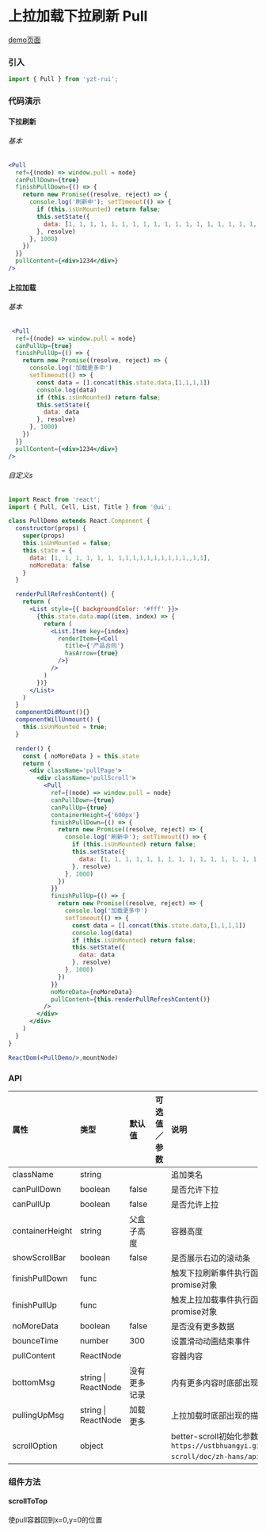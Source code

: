 # 上拉加载下拉刷新 Pull

[demo页面](https://yyb323.com/yui.mobile/pull)

### 引入

```js
import { Pull } from 'yzt-rui';
```

### 代码演示

#### 下拉刷新

###### 基本
```jsx
<Pull
  ref={(node) => window.pull = node}
  canPullDown={true}
  finishPullDown={() => {
    return new Promise((resolve, reject) => {
      console.log('刷新中'); setTimeout(() => {
        if (this.isUnMounted) return false;
        this.setState({
          data: [1, 1, 1, 1, 1, 1, 1, 1, 1, 1, 1, 1, 1, 1, 1, 1, 1, 1, 1, 1, 1, 1, 1, 1, 1, 1, 1, 1, 1, 1, 1, 1, 1, 1, 1, 1, 1, 1, 1, 1, 1]
        }, resolve)
      }, 1000)
    })
  }}
  pullContent={<div>1234</div>}
/>
```

#### 上拉加载

###### 基本
```jsx
 <Pull
  ref={(node) => window.pull = node}
  canPullUp={true}
  finishPullUp={() => {
    return new Promise((resolve, reject) => {
      console.log('加载更多中')
      setTimeout(() => {
        const data = [].concat(this.state.data,[1,1,1,1])
        console.log(data)
        if (this.isUnMounted) return false;
        this.setState({
          data: data
        }, resolve)
      }, 1000)
    })
  }}
  pullContent={<div>1234</div>}
/>
```

###### 自定义s
```jsx
import React from 'react';
import { Pull, Cell, List, Title } from '@ui';

class PullDemo extends React.Component {
  constructor(props) {
    super(props)
    this.isUnMounted = false;
    this.state = {
      data: [1, 1, 1, 1, 1, 1, 1,1,1,1,1,1,1,1,1,1,,1,1],
      noMoreData: false
    }
  }

  renderPullRefreshContent() {
    return (
      <List style={{ backgroundColor: '#fff' }}>
        {this.state.data.map((item, index) => {
          return (
            <List.Item key={index}
              renderItem={<Cell
                title={'产品合同'}
                hasArrow={true}
              />}
            />
          )
        })}
      </List>
    )
  }
  componentDidMount(){}
  componentWillUnmount() {
    this.isUnMounted = true;
  }

  render() {
    const { noMoreData } = this.state
    return (
      <div className='pullPage'>
        <div className='pullScroll'>
          <Pull
            ref={(node) => window.pull = node}
            canPullDown={true}
            canPullUp={true}
            containerHeight={'600px'}
            finishPullDown={() => {
              return new Promise((resolve, reject) => {
                console.log('刷新中'); setTimeout(() => {
                  if (this.isUnMounted) return false;
                  this.setState({
                    data: [1, 1, 1, 1, 1, 1, 1, 1, 1, 1, 1, 1, 1, 1, 1, 1, 1, 1, 1, 1, 1, 1, 1, 1, 1, 1, 1, 1, 1, 1, 1, 1, 1, 1, 1, 1, 1, 1, 1, 1, 1]
                  }, resolve)
                }, 1000)
              })
            }}
            finishPullUp={() => {
              return new Promise((resolve, reject) => {
                console.log('加载更多中')
                setTimeout(() => {
                  const data = [].concat(this.state.data,[1,1,1,1])
                  console.log(data)
                  if (this.isUnMounted) return false;
                  this.setState({
                    data: data
                  }, resolve)
                }, 1000)
              })
            }}
            noMoreData={noMoreData}
            pullContent={this.renderPullRefreshContent()}
          />
        </div>
      </div>
    )
  }
}

ReactDom(<PullDemo/>,mountNode)

```

### API

| 属性 | 类型 | 默认值 | 可选值／参数 | 说明 |
| :--- | :--- | :--- | :--- | :--- |
| className | string | | | 追加类名 |
| canPullDown | boolean | false |  | 是否允许下拉 |
| canPullUp | boolean | false |  | 是否允许上拉 |
| containerHeight | string | 父盒子高度 |  | 容器高度 |
| showScrollBar | boolean | false | | 是否展示右边的滚动条 |
| finishPullDown | func | | | 触发下拉刷新事件执行函数，需返回promise对象 |
| finishPullUp | func | | | 触发上拉加载事件执行函数，需返回promise对象 |
| noMoreData | boolean | false | | 是否没有更多数据 |
| bounceTime | number | 300 | | 设置滑动动画结束事件 |
| pullContent | ReactNode | | | 容器内容 |
| bottomMsg | string &#124; ReactNode | 没有更多记录 | | 内有更多内容时底部出现的描述文字 |
| pullingUpMsg | string &#124; ReactNode | 加载更多 | | 上拉加载时底部出现的描述文字 |
| scrollOption | object |  | | better-scroll初始化参数,参考`https://ustbhuangyi.github.io/better-scroll/doc/zh-hans/api.html`文档 |

### 组件方法

#### scrollToTop
使pull容器回到x=0,y=0的位置

